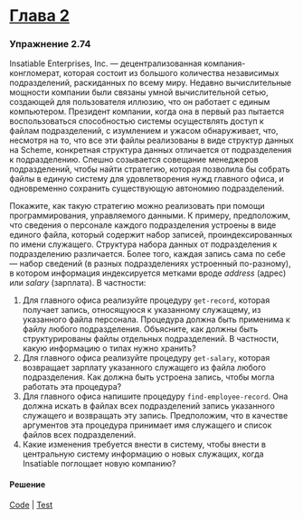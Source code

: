 # [Глава 2](../index.md#Глава-2)

### Упражнение 2.74
Insatiable Enterprises, Inc. — децентрализованная компания-конгломерат, которая состоит из большого количества независимых подразделений, раскиданных по всему миру. Недавно вычислительные мощности компании были связаны умной вычислительной сетью, создающей для пользователя иллюзию, что он работает с единым компьютером. Президент компании, когда она в первый раз пытается воспользоваться способностью системы осуществлять доступ к файлам подразделений, с изумлением и ужасом обнаруживает, что, несмотря на то, что все эти файлы реализованы в виде структур данных на Scheme, конкретная структура данных отличается от подразделения к подразделению. Спешно созывается совещание менеджеров подразделений, чтобы найти стратегию, которая позволила бы собрать файлы в единую систему для удовлетворения нужд главного офиса, и одновременно сохранить существующую автономию подразделений.

Покажите, как такую стратегию можно реализовать при помощи программирования, управляемого данными. К примеру, предположим, что сведения о персонале каждого подразделения устроены в виде единого файла, который содержит набор записей, проиндексированных по имени служащего. Структура набора данных от подразделения к подразделению различается. Более того, каждая запись сама по себе — набор сведений (в разных подразделениях устроенный по-разному), в котором информация индексируется метками вроде _address_ (адрес) или _salary_ (зарплата). В частности:

1. Для главного офиса реализуйте процедуру `get-record`, которая получает запись, относящуюся к указанному служащему, из указанного файла персонала. Процедура должна быть применима к файлу любого подразделения. Объясните, как должны быть структурированы файлы отдельных подразделений. В частности, какую информацию о типах нужно хранить?
2. Для главного офиса реализуйте процедуру `get-salary`, которая возвращает зарплату указанного служащего из файла любого подразделения. Как должна быть устроена запись, чтобы могла работать эта процедура?
3. Для главного офиса напишите процедуру `find-employee-record`. Она должна искать в файлах всех подразделений запись указанного служащего и возвращать эту запись. Предположим, что в качестве аргументов эта процедура принимает имя служащего и список файлов всех подразделений.
4. Какие изменения требуется внести в систему, чтобы внести в центральную систему информацию о новых служащих, когда Insatiable поглощает новую компанию?

#### Решение
[Code](../../src/sicp/chapter02/2_74.clj) | [Test](../../test/sicp/chapter02/2_74_test.clj)

